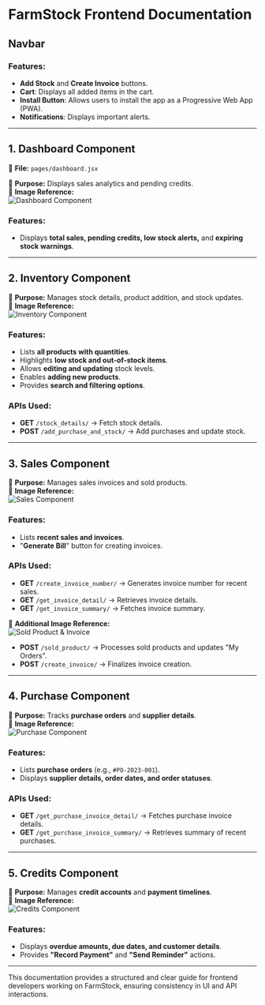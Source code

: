 # **FarmStock Frontend Documentation**

## **Navbar**

### **Features:**

- **Add Stock** and **Create Invoice** buttons.
- **Cart**: Displays all added items in the cart.
- **Install Button**: Allows users to install the app as a Progressive Web App (PWA).
- **Notifications**: Displays important alerts.

---

## **1. Dashboard Component**

📌 **File:** `pages/dashboard.jsx`

📌 **Purpose:** Displays sales analytics and pending credits.  
📸 **Image Reference:**  
![Dashboard Component](<images/dashboard(%20sales).png>)

### **Features:**

- Displays **total sales, pending credits, low stock alerts,** and **expiring stock warnings**.

---

## **2. Inventory Component**

📌 **Purpose:** Manages stock details, product addition, and stock updates.  
📸 **Image Reference:**  
![Inventory Component](<images/total%20products%20(all).png>)

### **Features:**

- Lists **all products with quantities**.
- Highlights **low stock and out-of-stock items**.
- Allows **editing and updating** stock levels.
- Enables **adding new products**.
- Provides **search and filtering options**.

### **APIs Used:**

- **GET** `/stock_details/` → Fetch stock details.
- **POST** `/add_purchase_and_stock/` → Add purchases and update stock.

---

## **3. Sales Component**

📌 **Purpose:** Manages sales invoices and sold products.  
📸 **Image Reference:**  
![Sales Component](images/sales%20invoice.png)

### **Features:**

- Lists **recent sales and invoices**.
- "**Generate Bill**" button for creating invoices.

### **APIs Used:**

- **GET** `/create_invoice_number/` → Generates invoice number for recent sales.
- **GET** `/get_invoice_detail/` → Retrieves invoice details.
- **GET** `/get_invoice_summary/` → Fetches invoice summary.

📸 **Additional Image Reference:**  
![Sold Product & Invoice](images/sold.png)

- **POST** `/sold_product/` → Processes sold products and updates "My Orders".
- **POST** `/create_invoice/` → Finalizes invoice creation.

---

## **4. Purchase Component**

📌 **Purpose:** Tracks **purchase orders** and **supplier details**.  
📸 **Image Reference:**  
![Purchase Component](images/purchase%20orders.png)

### **Features:**

- Lists **purchase orders** (e.g., `#PO-2023-001`).
- Displays **supplier details, order dates, and order statuses**.

### **APIs Used:**

- **GET** `/get_purchase_invoice_detail/` → Fetches purchase invoice details.
- **GET** `/get_purchase_invoice_summary/` → Retrieves summary of recent purchases.

---

## **5. Credits Component**

📌 **Purpose:** Manages **credit accounts** and **payment timelines**.  
📸 **Image Reference:**  
![Credits Component](images/credit.png)

### **Features:**

- Displays **overdue amounts, due dates, and customer details**.
- Provides **"Record Payment"** and **"Send Reminder"** actions.

---

This documentation provides a structured and clear guide for frontend developers working on FarmStock, ensuring consistency in UI and API interactions.

